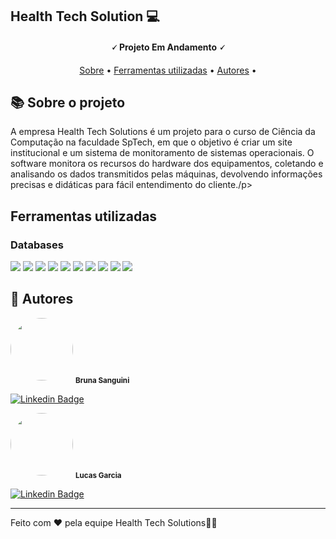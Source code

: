

<h2>Health Tech Solution 💻</h2>
<h4 align="center"> 
	🗸 Projeto Em Andamento 🗸
</h4>

<p align="center">
 <a href="#-sobre-o-projeto">Sobre</a> •
 <a href="#-ferramentas-utilizadas">Ferramentas utilizadas</a> • 
 <a href="#-autores">Autores</a> • 
</p>


## 📚 Sobre o projeto

<p>A empresa Health Tech Solutions é um projeto para o curso de Ciência da Computação na faculdade SpTech, em que o objetivo é criar um site institucional e um sistema de monitoramento de sistemas operacionais. O software monitora os recursos do hardware dos equipamentos, coletando e analisando os dados transmitidos pelas máquinas, devolvendo informações precisas e didáticas para fácil entendimento do cliente./p>

## Ferramentas utilizadas
<h3>Databases</h3>
<img src="https://img.shields.io/badge/MySQL-00000F?style=for-the-badge&logo=mysql&logoColor=white"/>
<img src="https://img.shields.io/badge/HTML5-E34F26?style=for-the-badge&logo=html5&logoColor=white" />
<img src="https://img.shields.io/badge/CSS3-1572B6?style=for-the-badge&logo=css3&logoColor=white" />
<img src="https://img.shields.io/badge/JavaScript-F7DF1E?style=for-the-badge&logo=javascript&logoColor=black" />
<img src="https://img.shields.io/badge/Node.js-43853D?style=for-the-badge&logo=node.js&logoColor=white"/>

<img src="https://img.shields.io/badge/chart.js-F5788D.svg?style=for-the-badge&logo=chart.js&logoColor=white"/>
<img src="https://img.shields.io/badge/C%2B%2B-00599C?style=for-the-badge&logo=c%2B%2B&logoColor=white"/>
<img src="https://img.shields.io/badge/java-%23ED8B00.svg?style=for-the-badge&logo=openjdk&logoColor=white"/>
<img src="https://img.shields.io/badge/python-3670A0?style=for-the-badge&logo=python&logoColor=ffdd54"/>
<img src="https://img.shields.io/badge/r-%23276DC3.svg?style=for-the-badge&logo=r&logoColor=white"/>



## 🦸 Autores

 <img style="border-radius: 50%;" src="https://avatars.githubusercontent.com/u/92685862?s=400&u=3afc6b9dfe5b8c08e2d17495c6d904ee8bd6d458&v=4" width="100px;" alt=""/>
 <sub><b>Bruna Sanguini</b></sub>

[![Linkedin Badge](https://img.shields.io/badge/-Bruna-blue?style=flat-square&logo=Linkedin&logoColor=white&link=https://www.linkedin.com/in/brunasanguini/)](https://www.linkedin.com/in/brunasanguini/) 

 <img style="border-radius: 50%;" src="https://media.licdn.com/dms/image/D4D03AQEZwRzE53hwPw/profile-displayphoto-shrink_400_400/0/1687270527990?e=1697068800&v=beta&t=PZ7JSCBqR3JmJnt4JBx_JxhzSZYpUO4udR9MTqt4sOo" width="100px;" alt=""/>
 <sub><b>Lucas Garcia</b></sub>

[![Linkedin Badge](https://img.shields.io/badge/-Lucas-blue?style=flat-square&logo=Linkedin&logoColor=white&link=www.linkedin.com/in/lucas-au-garcia)](www.linkedin.com/in/lucas-au-garcia) 

---

Feito com ❤️ pela equipe Health Tech Solutions👋🏽

